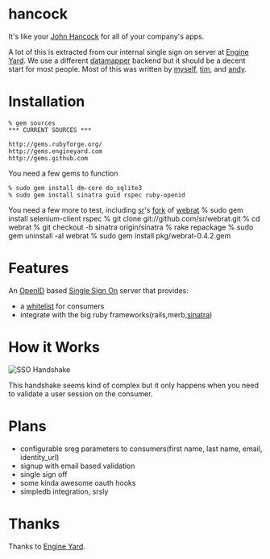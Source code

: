 hancock
=======

It's like your [John Hancock][johnhancock] for all of your company's apps.  

A lot of this is extracted from our internal single sign on server at [Engine Yard][ey].  We
use a different [datamapper][datamapper] backend but it should be a decent
start for most people.  Most of this was written by [myself][atmos],
[tim][halorgium], and [andy][adelcambre].

Installation
============
    % gem sources
    *** CURRENT SOURCES ***

    http://gems.rubyforge.org/
    http://gems.engineyard.com
    http://gems.github.com

You need a few gems to function

    % sudo gem install dm-core do_sqlite3
    % sudo gem install sinatra guid rspec ruby-openid

You need a few more to test, including [sr][sr]'s [fork][srfork] of [webrat][webrat]
    % sudo gem install selenium-client rspec
    % git clone git://github.com/sr/webrat.git
    % cd webrat
    % git checkout -b sinatra origin/sinatra
    % rake repackage
    % sudo gem uninstall -aI webrat
    % sudo gem install pkg/webrat-0.4.2.gem

Features
========
An [OpenID][openid] based [Single Sign On][sso] server that provides:

* a [whitelist][whitelist] for consumers
* integrate with the big ruby frameworks(rails,merb,[sinatra][sinatra_examples])

How it Works
============
![SSO Handshake](http://img.skitch.com/20090305-be6wwmbc4gfsi9euy3w7np31mm.jpg)

This handshake seems kind of complex but it only happens when you need to
validate a user session on the consumer.

Plans
=====
* configurable sreg parameters to consumers(first name, last name, email, identity_url)
* signup with email based validation
* single sign off
* some kinda awesome oauth hooks
* simpledb integration, srsly

Thanks
======
Thanks to [Engine Yard][ey].

[johnhancock]: http://www.urbandictionary.com/define.php?term=john+hancock
[ey]: http://www.engineyard.com/
[sr]: http://github.com/sr
[atmos]: http://github.com/atmos
[halorgium]: http://github.com/halorgium
[adelcambre]: http://github.com/adelcambre
[srfork]: http://github.com/sr/webrat/tree/sinatra
[webrat]: http://github.com/brynary/webrat
[sinatra_examples]: http://github.com/atmos/hancock/blob/e51f7ef2f0aae5cd5e3f816399c8212c00585abc/examples/dragon/config.ru
[datamapper]: http://datamapper.org
[openid]: http://openid.net/
[sso]: http://en.wikipedia.org/wiki/Single_sign-on
[whitelist]: http://en.wikipedia.org/wiki/Whitelist